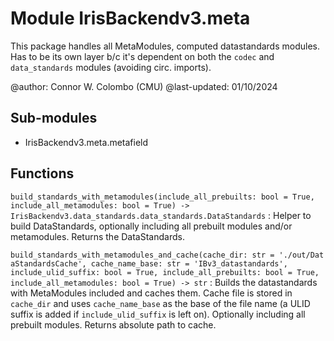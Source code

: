 Module IrisBackendv3.meta
=========================
This package handles all MetaModules, computed datastandards modules.
Has to be its own layer b/c it's dependent on both the `codec` and
`data_standards` modules (avoiding circ. imports).

@author: Connor W. Colombo (CMU)
@last-updated: 01/10/2024

Sub-modules
-----------
* IrisBackendv3.meta.metafield

Functions
---------

    
`build_standards_with_metamodules(include_all_prebuilts: bool = True, include_all_metamodules: bool = True) ‑> IrisBackendv3.data_standards.data_standards.DataStandards`
:   Helper to build DataStandards, optionally including all prebuilt
    modules and/or metamodules. Returns the DataStandards.

    
`build_standards_with_metamodules_and_cache(cache_dir: str = './out/DataStandardsCache', cache_name_base: str = 'IBv3_datastandards', include_ulid_suffix: bool = True, include_all_prebuilts: bool = True, include_all_metamodules: bool = True) ‑> str`
:   Builds the datastandards with MetaModules included and caches them.
    Cache file is stored in `cache_dir` and uses `cache_name_base` as the base
    of the file name (a ULID suffix is added if `include_ulid_suffix` is left
    on).
    Optionally including all prebuilt modules.
    Returns absolute path to cache.